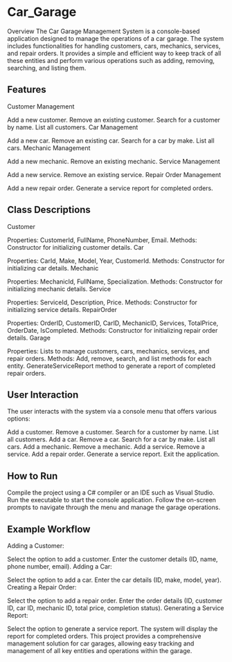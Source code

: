 # Car_Garage

Overview
The Car Garage Management System is a console-based application designed to manage the operations of a car garage. The system includes functionalities for handling customers, cars, mechanics, services, and repair orders. It provides a simple and efficient way to keep track of all these entities and perform various operations such as adding, removing, searching, and listing them.

## Features
Customer Management

Add a new customer.
Remove an existing customer.
Search for a customer by name.
List all customers.
Car Management

Add a new car.
Remove an existing car.
Search for a car by make.
List all cars.
Mechanic Management

Add a new mechanic.
Remove an existing mechanic.
Service Management

Add a new service.
Remove an existing service.
Repair Order Management

Add a new repair order.
Generate a service report for completed orders.
## Class Descriptions
Customer

Properties: CustomerId, FullName, PhoneNumber, Email.
Methods: Constructor for initializing customer details.
Car

Properties: CarId, Make, Model, Year, CustomerId.
Methods: Constructor for initializing car details.
Mechanic

Properties: MechanicId, FullName, Specialization.
Methods: Constructor for initializing mechanic details.
Service

Properties: ServiceId, Description, Price.
Methods: Constructor for initializing service details.
RepairOrder

Properties: OrderID, CustomerID, CarID, MechanicID, Services, TotalPrice, OrderDate, IsCompleted.
Methods: Constructor for initializing repair order details.
Garage

Properties: Lists to manage customers, cars, mechanics, services, and repair orders.
Methods:
Add, remove, search, and list methods for each entity.
GenerateServiceReport method to generate a report of completed repair orders.
## User Interaction
The user interacts with the system via a console menu that offers various options:

Add a customer.
Remove a customer.
Search for a customer by name.
List all customers.
Add a car.
Remove a car.
Search for a car by make.
List all cars.
Add a mechanic.
Remove a mechanic.
Add a service.
Remove a service.
Add a repair order.
Generate a service report.
Exit the application.
## How to Run
Compile the project using a C# compiler or an IDE such as Visual Studio.
Run the executable to start the console application.
Follow the on-screen prompts to navigate through the menu and manage the garage operations.
## Example Workflow
Adding a Customer:

Select the option to add a customer.
Enter the customer details (ID, name, phone number, email).
Adding a Car:

Select the option to add a car.
Enter the car details (ID, make, model, year).
Creating a Repair Order:

Select the option to add a repair order.
Enter the order details (ID, customer ID, car ID, mechanic ID, total price, completion status).
Generating a Service Report:

Select the option to generate a service report.
The system will display the report for completed orders.
This project provides a comprehensive management solution for car garages, allowing easy tracking and management of all key entities and operations within the garage.
